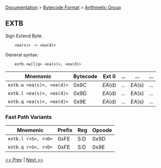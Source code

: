 [Documentation](../../README.md) > [Bytecode Format](../README.md) > [Arithmetic Group](../InstructionsArithmetic.md)

## EXTB

Sign Extend Byte.

        <ea(s)> -> <ea(d)>

General syntax:

        extb.<w|l|q> <ea(s)>, <ea(d)>

| Mnemonic | Bytecode | Ext 0 | ... | ... | ... |
| - | - | - | - | - | - |
| `extb.w <ea(s)>, <ea(d)>` | 0x9C | *EA*(d) | ... | *EA*(s) | ... |
| `extb.l <ea(s)>, <ea(d)>` | 0x9D | *EA*(d) | ... | *EA*(s) | ... |
| `extb.q <ea(s)>, <ea(d)>` | 0x9E | *EA*(d) | ... | *EA*(s) | ... |

### Fast Path Variants

| Mnemonic | Prefix | Reg | Opcode |
| - | - | - | - |
| `extb.l r<S>, r<D>` | 0xFE | S:D | 0x9D |
| `extb.q r<S>, r<D>` | 0xFE | S:D | 0x9E |

[<< Prev](../InstructionsArithmetic.md) | [Next >>](./a_02.md)
